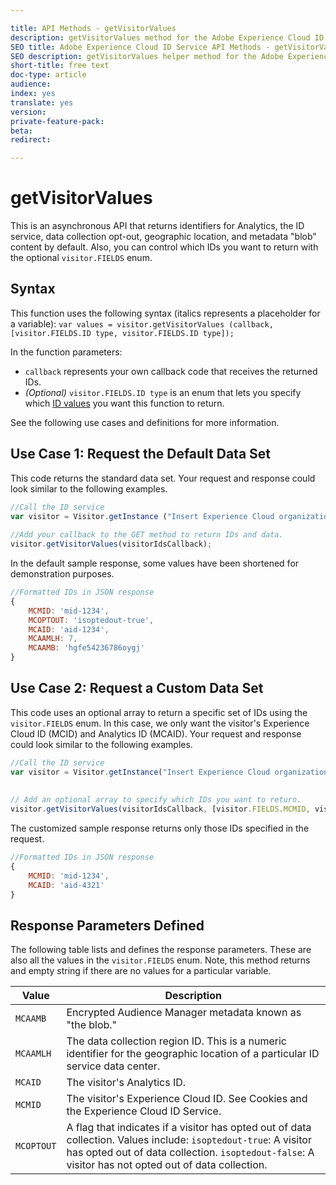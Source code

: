 ```yaml
---

title: API Methods - getVisitorValues
description: getVisitorValues method for the Adobe Experience Cloud ID Service API
SEO title: Adobe Experience Cloud ID Service API Methods - getVisitorValues
SEO description: getVisitorValues helper method for the Adobe Experience Cloud ID Service API
short-title: free text
doc-type: article
audience: 
index: yes
translate: yes
version:
private-feature-pack:
beta:
redirect:

---
```


# getVisitorValues

This is an asynchronous API that returns identifiers for Analytics, the ID service, data collection opt-out, geographic location, and metadata "blob" content by default. Also, you can control which IDs you want to return with the optional `visitor.FIELDS` enum.

## Syntax

This function uses the following syntax \(italics represents a placeholder for a variable\): `var values = visitor.getVisitorValues (callback, [visitor.FIELDS.ID type, visitor.FIELDS.ID type]);` 

In the function parameters:

+ `callback` represents your own callback code that receives the returned IDs.
+ *\(Optional\)* `visitor.FIELDS.ID type` is an enum that lets you specify which [ID values](mcvid-getvisitorvalues.html#section_4C4C300167694C6FBFF1D6C612F372B5) you want this function to return.

See the following use cases and definitions for more information.

## Use Case 1: Request the Default Data Set

This code returns the standard data set. Your request and response could look similar to the following examples.

```javascript
//Call the ID service
var visitor = Visitor.getInstance ("Insert Experience Cloud organization ID here",{...});
  
//Add your callback to the GET method to return IDs and data.
visitor.getVisitorValues(visitorIdsCallback);
```

In the default sample response, some values have been shortened for demonstration purposes.

```javascript
//Formatted IDs in JSON response
{
    MCMID: 'mid-1234',
    MCOPTOUT: 'isoptedout-true',
    MCAID: 'aid-1234',
    MCAAMLH: 7,
    MCAAMB: 'hgfe54236786oygj'
}
```

## Use Case 2: Request a Custom Data Set

This code uses an optional array to return a specific set of IDs using the `visitor.FIELDS` enum. In this case, we only want the visitor's Experience Cloud ID \(MCID\) and Analytics ID \(MCAID\). Your request and response could look similar to the following examples.

```javascript
//Call the ID service
var visitor = Visitor.getInstance("Insert Experience Cloud organization ID here", { ... });
  
  
// Add an optional array to specify which IDs you want to return.
visitor.getVisitorValues(visitorIdsCallback, [visitor.FIELDS.MCMID, visitor.FIELDS.MCAID]);
```

The customized sample response returns only those IDs specified in the request.

```javascript
//Formatted IDs in JSON response
{
    MCMID: 'mid-1234',
    MCAID: 'aid-4321'
}
```

## Response Parameters Defined

The following table lists and defines the response parameters. These are also all the values in the `visitor.FIELDS` enum. Note, this method returns and empty string if there are no values for a particular variable.

| Value      | Description                                                                                                                                                                                                             |
| ---------- | ----------------------------------------------------------------------------------------------------------------------------------------------------------------------------------------------------------------------- |
| `MCAAMB`   | Encrypted Audience Manager metadata known as "the blob."                                                                                                                                                                |
| `MCAAMLH`  | The data collection region ID. This is a numeric identifier for the geographic location of a particular ID service data center.                                                                                         |
| `MCAID`    | The visitor's Analytics ID.                                                                                                                                                                                             |
| `MCMID`    | The visitor's Experience Cloud ID. See Cookies and the Experience Cloud ID Service.                                                                                                                                     |
| `MCOPTOUT` | A flag that indicates if a visitor has opted out of data collection. Values include: `isoptedout-true`: A visitor has opted out of data collection. `isoptedout-false`: A visitor has not opted out of data collection. |
